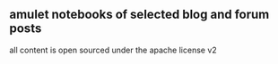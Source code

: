 ## amulet notebooks of selected blog and forum posts

all content is open sourced under the apache license v2
